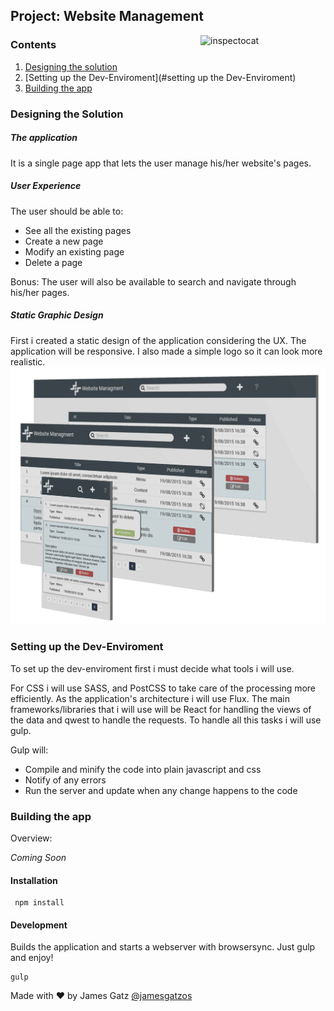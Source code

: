 ## Project: Website Management
<img src="https://octodex.github.com/images/inspectocat.jpg" alt="inspectocat" width="200" align="right">

### Contents
1. [Designing the solution](#designing-the-solution)
2. [Setting up the Dev-Enviroment](#setting up the Dev-Enviroment)
3. [Building the app](#building-the-app)


### Designing the Solution
##### The application

It is a single page app that lets the user manage his/her website's pages.

##### User Experience
The user should be able to:
* See all the existing pages
* Create a new page
* Modify an existing page
* Delete a page

Bonus:
The user will also be available to search and navigate through his/her pages.


##### Static Graphic Design
First i created a static design of the application considering the UX.
The application will be responsive.
I also made a simple logo so it can look more realistic.
![Project Preview](./assets/project3d.jpg)


### Setting up the Dev-Enviroment
To set up the dev-enviroment first i must decide what tools i will use.

For CSS i will use SASS, and PostCSS to take care of the processing more efficiently.
As the application's architecture i will use Flux. The main frameworks/libraries that i will use will be React for handling the views of the data and qwest to handle the requests. To handle all this tasks i will use gulp.

Gulp will:

* Compile and minify the code into plain javascript and css
* Notify of any errors
* Run the server and update when any change happens to the code

### Building the app

Overview:

*Coming Soon*


#### Installation

```
 npm install
```
#### Development
Builds the application and starts a webserver with browsersync. Just gulp and enjoy!
```
gulp
```
Made with ♥ by James Gatz [@jamesgatzos](https://twitter.com/jamesgatzos)
